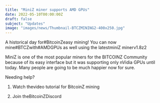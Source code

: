 ```yaml
---
title: "MiniZ miner supports AMD GPUs"
date: 2022-05-10T00:00:00Z
draft: false
subject: "Updates"
image: "images/news/Thumbnail-BTCZMINING2-400x250.jpg"
---
```


A historical day for#BitcoinZeasy mining! You can now mine#BTCZwith#AMDGPUs as well using the latestminiZ minerv1.8z2

MiniZ is one of the most popular miners for the BITCOINZ Community because of its easy interface but it was supporting only nVidia GPUs until today. Many people are going to be much happier now for sure.

Needing help?

1) Watch thevideo tutorial for BitcoinZ mining

2) Join theBitcoinZDiscord

